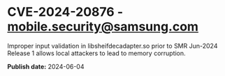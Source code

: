 # CVE-2024-20876 - mobile.security@samsung.com

Improper input validation in libsheifdecadapter.so prior to SMR Jun-2024 Release 1 allows local attackers to lead to memory corruption.

**Publish date:** 2024-06-04
